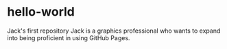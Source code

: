 # hello-world
Jack's first repository
Jack is a graphics professional who wants to expand into being proficient in using GitHub Pages.
